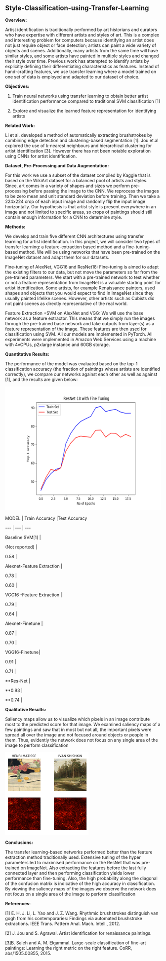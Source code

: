 ## Style-Classification-using-Transfer-Learning

**Overview:**  

Artist identification is traditionally performed by art historians and curators who have expertise with different artists and styles of art. This is a complex and interesting problem for computers because identifying an artist does not just require object or face detection; artists can paint a wide variety of objects and scenes. Additionally, many artists from the same time will have similar styles, and some artists have painted in multiple styles and changed their style over time. Previous work has attempted to identify artists by explicitly defining their differentiating characteristics as features. Instead of hand-crafting features, we use transfer learning where a model trained on one set of data is employed and adapted to our dataset of choice.  

**Objectives:**   

1. Train neural networks using transfer learning to obtain better artist identification performance compared to traditional SVM classification [1] 

2. Explore and visualize the learned feature representation for identifying artists 


**Related Work:** 

 Li et al. developed a method of automatically extracting brushstrokes by combining edge detection and clustering-based segmentation [1]. Jou et.al explored the use of k-nearest neighbours and hierarchical clustering for artist identification [3]. However there has not been notable exploration using CNNs for artist identification. 

**Dataset, Pre-Processing and Data Augmentation:**  

For this work we use a subset of the dataset compiled by Kaggle that is based on the WikiArt dataset for a balanced pool of artists and styles. Since, art comes in a variety of shapes and sizes we perform pre-processing before passing the image to the CNN. We reprocess the images to be zero mean and unit standard deviation before training. Then we take a 224x224 crop of each input image and randomly flip the input image horizontally. Our hypothesis is that artist style is present everywhere in an image and not limited to specific areas, so crops of paintings should still contain enough information for a CNN to determine style.                         

**Methods:**

We develop and train five different CNN architectures using transfer learning for artist identification.  In this project, we will consider two types of transfer learning: a feature-extraction based method and a fine-tuning-based method. We will be using networks that have been pre-trained on the ImageNet dataset and adapt them for our datasets. 

Fine-tuning of AlexNet, VGG16 and ResNet18: Fine-tuning is aimed to adapt the existing filters to our data, but not move the parameters so far from the pre-trained parameters. We start with a pre-trained network to test whether or not a feature representation from ImageNet is a valuable starting point for artist identification. Some artists, for example Renaissance painters, used shapes and objects that you would expect to find in ImageNet since they usually painted lifelike scenes. However, other artists such as Cubists did not paint scenes as directly representative of the real world. 

Feature Extraction +SVM on AlexNet and VGG: We will use the base network as a feature extractor. This means that we simply run the images through the pre-trained base network and take outputs from layer(s) as a feature representation of the image. These features are then used for classification using SVM. All our models are implemented in PyTorch. All experiments were implemented in Amazon Web Services using a machine with 4vCPUs, p2xlarge instance and 60GB storage. 

**Quantitative Results:**

The performance of the model was evaluated based on the top-1 classification accuracy (the fraction of paintings whose artists are identified correctly), we compare our networks against each other as well as against [1], and the results are given below: 

![alt text](https://github.com/sreenithy/Style-Classification-using-Transfer-Learning/blob/master/misc/graph1.png "Accuracy vs Epoch")


MODEL | Train Accuracy |Test Accuracy 


--- | --- | ---

Baseline SVM[1] |

(Not reported) |

0.58 |

Alexnet-Feature Extraction |

0.78 |

0.60 |

VGG16 -Feature Extraction |

0.79 |

0.64 |

Alexnet-Finetune |

0.87 |

0.70 |

VGG16-Finetune| 

0.91 |

0.71 |

**Res-Net |

**0.93 |

**0.74 |


**Qualitative Results:**

Saliency maps allow us to visualize which pixels in an image contribute most to the predicted score for that image. We examined saliency maps of a few paintings and saw that in most but not all, the important pixels were spread all over the image and not focused around objects or people in them. Thus, evidently the network does not focus on any single area of the image to perform classification
 
![alt text](https://github.com/sreenithy/Style-Classification-using-Transfer-Learning/blob/master/misc/misc1.png "Saliency Map")


**Conclusions:**

The transfer learning-based networks performed better than the feature extraction method traditionally used. Extensive tuning of the hyper parameters led to maximised performance on the ResNet that was pre-trained on ImageNet. Also extracting the features before the last fully connected layer and then performing classification yields lower performance than fine-tuning. Also, the high probability along the diagonal of the confusion matrix is indicative of the high accuracy in classification. By viewing the saliency maps of the images we observe the network does not focus on a single area of the image to perform classification

**References:**

[1] E. H. J. Li, L. Yao and J. Z. Wang. Rhythmic brushstrokes distinguish van gogh from his contemporaries: Findings via automated brushstroke extractions. IEEE Trans. Pattern Anal. Mach. Intell., 2012. 

[2] J. Jou and S. Agrawal. Artist identification for renaissance paintings. 

[3]B. Saleh and A. M. Elgammal. Large-scale classification of fine-art paintings: Learning the right metric on the right feature. CoRR, abs/1505.00855, 2015. 
